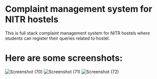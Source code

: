 # Complaint management system for NITR hostels
This is full stack complaint management system for NITR hostels where students can register their queries related to hostel.

# Here are some screenshots:

![Screenshot (70)](https://user-images.githubusercontent.com/43809818/89060950-83945600-d381-11ea-9e37-3ead75e20276.png)
![Screenshot (71)](https://user-images.githubusercontent.com/43809818/89060944-80996580-d381-11ea-990f-d3926e606fb8.png)
![Screenshot (72)](https://user-images.githubusercontent.com/43809818/89060932-7d05de80-d381-11ea-9d33-ad6a2be9ed70.png)
